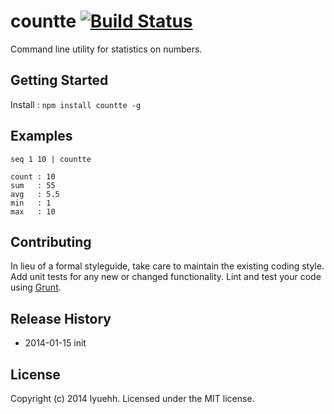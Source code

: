 # countte [![Build Status](https://secure.travis-ci.org/lyuehh/countte.png?branch=master)](http://travis-ci.org/lyuehh/countte)

Command line utility for statistics on numbers.

## Getting Started
Install : `npm install countte -g`

## Examples

```
seq 1 10 | countte
```

```
count : 10
sum   : 55
avg   : 5.5
min   : 1
max   : 10
```

## Contributing
In lieu of a formal styleguide, take care to maintain the existing coding style. Add unit tests for any new or changed functionality. Lint and test your code using [Grunt](http://gruntjs.com/).

## Release History
* 2014-01-15 init

## License
Copyright (c) 2014 lyuehh. Licensed under the MIT license.
